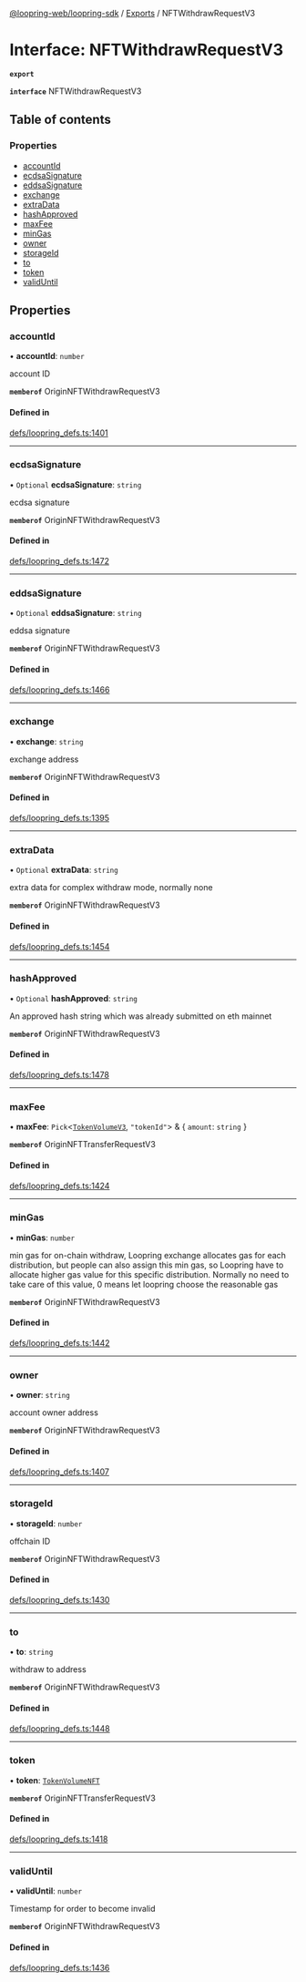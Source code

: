 [@loopring-web/loopring-sdk](../README.md) / [Exports](../modules.md) / NFTWithdrawRequestV3

# Interface: NFTWithdrawRequestV3

**`export`**

**`interface`** NFTWithdrawRequestV3

## Table of contents

### Properties

- [accountId](NFTWithdrawRequestV3.md#accountid)
- [ecdsaSignature](NFTWithdrawRequestV3.md#ecdsasignature)
- [eddsaSignature](NFTWithdrawRequestV3.md#eddsasignature)
- [exchange](NFTWithdrawRequestV3.md#exchange)
- [extraData](NFTWithdrawRequestV3.md#extradata)
- [hashApproved](NFTWithdrawRequestV3.md#hashapproved)
- [maxFee](NFTWithdrawRequestV3.md#maxfee)
- [minGas](NFTWithdrawRequestV3.md#mingas)
- [owner](NFTWithdrawRequestV3.md#owner)
- [storageId](NFTWithdrawRequestV3.md#storageid)
- [to](NFTWithdrawRequestV3.md#to)
- [token](NFTWithdrawRequestV3.md#token)
- [validUntil](NFTWithdrawRequestV3.md#validuntil)

## Properties

### accountId

• **accountId**: `number`

account ID

**`memberof`** OriginNFTWithdrawRequestV3

#### Defined in

[defs/loopring_defs.ts:1401](https://github.com/Loopring/loopring_sdk/blob/31d2a2e/src/defs/loopring_defs.ts#L1401)

___

### ecdsaSignature

• `Optional` **ecdsaSignature**: `string`

ecdsa signature

**`memberof`** OriginNFTWithdrawRequestV3

#### Defined in

[defs/loopring_defs.ts:1472](https://github.com/Loopring/loopring_sdk/blob/31d2a2e/src/defs/loopring_defs.ts#L1472)

___

### eddsaSignature

• `Optional` **eddsaSignature**: `string`

eddsa signature

**`memberof`** OriginNFTWithdrawRequestV3

#### Defined in

[defs/loopring_defs.ts:1466](https://github.com/Loopring/loopring_sdk/blob/31d2a2e/src/defs/loopring_defs.ts#L1466)

___

### exchange

• **exchange**: `string`

exchange address

**`memberof`** OriginNFTWithdrawRequestV3

#### Defined in

[defs/loopring_defs.ts:1395](https://github.com/Loopring/loopring_sdk/blob/31d2a2e/src/defs/loopring_defs.ts#L1395)

___

### extraData

• `Optional` **extraData**: `string`

extra data for complex withdraw mode, normally none

**`memberof`** OriginNFTWithdrawRequestV3

#### Defined in

[defs/loopring_defs.ts:1454](https://github.com/Loopring/loopring_sdk/blob/31d2a2e/src/defs/loopring_defs.ts#L1454)

___

### hashApproved

• `Optional` **hashApproved**: `string`

An approved hash string which was already submitted on eth mainnet

**`memberof`** OriginNFTWithdrawRequestV3

#### Defined in

[defs/loopring_defs.ts:1478](https://github.com/Loopring/loopring_sdk/blob/31d2a2e/src/defs/loopring_defs.ts#L1478)

___

### maxFee

• **maxFee**: `Pick`<[`TokenVolumeV3`](TokenVolumeV3.md), ``"tokenId"``\> & { `amount`: `string`  }

**`memberof`** OriginNFTTransferRequestV3

#### Defined in

[defs/loopring_defs.ts:1424](https://github.com/Loopring/loopring_sdk/blob/31d2a2e/src/defs/loopring_defs.ts#L1424)

___

### minGas

• **minGas**: `number`

min gas for on-chain withdraw, Loopring exchange allocates gas for each distribution, but people can also assign this min gas, so Loopring have to allocate higher gas value for this specific distribution. Normally no need to take care of this value, 0 means let loopring choose the reasonable gas

**`memberof`** OriginNFTWithdrawRequestV3

#### Defined in

[defs/loopring_defs.ts:1442](https://github.com/Loopring/loopring_sdk/blob/31d2a2e/src/defs/loopring_defs.ts#L1442)

___

### owner

• **owner**: `string`

account owner address

**`memberof`** OriginNFTWithdrawRequestV3

#### Defined in

[defs/loopring_defs.ts:1407](https://github.com/Loopring/loopring_sdk/blob/31d2a2e/src/defs/loopring_defs.ts#L1407)

___

### storageId

• **storageId**: `number`

offchain ID

**`memberof`** OriginNFTWithdrawRequestV3

#### Defined in

[defs/loopring_defs.ts:1430](https://github.com/Loopring/loopring_sdk/blob/31d2a2e/src/defs/loopring_defs.ts#L1430)

___

### to

• **to**: `string`

withdraw to address

**`memberof`** OriginNFTWithdrawRequestV3

#### Defined in

[defs/loopring_defs.ts:1448](https://github.com/Loopring/loopring_sdk/blob/31d2a2e/src/defs/loopring_defs.ts#L1448)

___

### token

• **token**: [`TokenVolumeNFT`](TokenVolumeNFT.md)

**`memberof`** OriginNFTTransferRequestV3

#### Defined in

[defs/loopring_defs.ts:1418](https://github.com/Loopring/loopring_sdk/blob/31d2a2e/src/defs/loopring_defs.ts#L1418)

___

### validUntil

• **validUntil**: `number`

Timestamp for order to become invalid

**`memberof`** OriginNFTWithdrawRequestV3

#### Defined in

[defs/loopring_defs.ts:1436](https://github.com/Loopring/loopring_sdk/blob/31d2a2e/src/defs/loopring_defs.ts#L1436)
